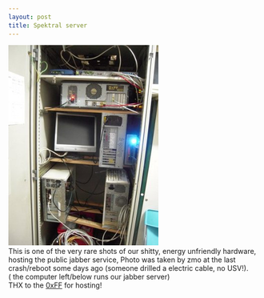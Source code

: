 ```yaml
---
layout: post
title: Spektral server
---
```

![spek](/img/spek_9_9.jpg)  
This is one of the very rare shots of our shitty, energy unfriendly hardware,
hosting the public jabber service,
Photo was taken by zmo at the last crash/reboot some days ago (someone drilled a electric cable, no USV!).  
( the computer left/below runs our jabber server)  
THX to the [0xFF](http://graz.funkfeuer.at/) for hosting!
